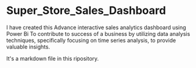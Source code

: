 # Super_Store_Sales_Dashboard
I have created this Advance interactive sales analytics dashboard using Power Bi
To contribute to success of a business by utilizing data analysis techniques, specifically focusing on time series analysis, to provide valuable insights.

It's a markdown file in this ripository.

